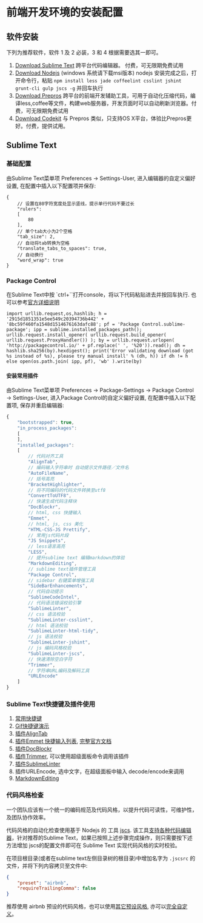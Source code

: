 # 前端开发环境的安装配置


## 软件安装
下列为推荐软件，软件 1 及 2 必装，3 和 4 根据需要选其一即可。

1. [Download Sublime Text](https://www.sublimetext.com/3) 跨平台代码编辑器。 付费，可无限期免费试用
2. [Download Nodejs](https://nodejs.org/en/download/) (windows 系统请下载msi版本) 
	nodejs 安装完成之后，打开命令行，粘贴 `npm install less jade coffeelint csslint jshint grunt-cli gulp jscs -g` 并回车执行
3. [Download Prepros](https://prepros.io/downloads) 跨平台的前端开发辅助工具，可用于自动化压缩代码，编译less,coffee等文件，构建web服务器，开发页面时可以自动刷新浏览器。付费，可无限期免费试用
4. [Download Codekit](https://incident57.com/codekit/) 与 Prepros 类似，只支持OS X平台，体验比Prepros更好。付费，提供试用。

## Sublime Text

### 基础配置
由Sublime Text菜单项 Preferences -> Settings-User, 进入编辑器的自定义偏好设置, 在配置中插入以下配置项并保存:

```
{
	// 设置在80字符宽度处显示竖线，提示单行代码不要过长
	"rulers":
	[
		80
	],
	// 单个tab大小为2个空格
	"tab_size": 2,
	// 自动将tab转换为空格
	"translate_tabs_to_spaces": true,
	// 自动换行
	"word_wrap": true
}

```

### Package Control
在Sublime Text中按 `ctrl+``打开console，将以下代码粘贴进去并按回车执行. 也可以参考[官方详细说明](https://packagecontrol.io/installation)

```
import urllib.request,os,hashlib; h = '2915d1851351e5ee549c20394736b442' + '8bc59f460fa1548d1514676163dafc88'; pf = 'Package Control.sublime-package'; ipp = sublime.installed_packages_path(); urllib.request.install_opener( urllib.request.build_opener( urllib.request.ProxyHandler()) ); by = urllib.request.urlopen( 'http://packagecontrol.io/' + pf.replace(' ', '%20')).read(); dh = hashlib.sha256(by).hexdigest(); print('Error validating download (got %s instead of %s), please try manual install' % (dh, h)) if dh != h else open(os.path.join( ipp, pf), 'wb' ).write(by)
```

#### 安装常用插件
由Sublime Text菜单项 Preferences -> Package-Settings -> Package Control -> Settings-User, 进入Package Control的自定义偏好设置, 在配置中插入以下配置项, 保存并重启编辑器:

```js
{
	"bootstrapped": true,
	"in_process_packages":
	[
	],
	"installed_packages":
	[
		// 代码对齐工具
		"AlignTab",
		// 编码输入字符串时 自动提示文件路径／文件名
		"AutoFileName",
		// 括号高亮
		"BracketHighlighter",
		// 将不同编码的代码文件转换至utf8
		"ConvertToUTF8",
		// 快速生成代码注释块
		"DocBlockr",
		// html, css 快捷输入
		"Emmet",
		// html, js, css 美化
		"HTML-CSS-JS Prettify",
		// 常用js代码片段
		"JS Snippets",
		// less语言高亮
		"LESS",
		// 提升sublime text 编辑markdown的体验
		"MarkdownEditing",
		// sublime text插件管理工具
		"Package Control",
		// sidebar 右键菜单增强工具
		"SideBarEnhancements",
		// 代码自动提示
		"SublimeCodeIntel",
		// 代码语法错误校验引擎
		"SublimeLinter",
		// css 语法校验
		"SublimeLinter-csslint",
		// html 语法校验
		"SublimeLinter-html-tidy",
		// js 语法校验
		"SublimeLinter-jshint",
		// js 编码风格校验
		"SublimeLinter-jscs",
		// 快速清除空白字符
		"Trimmer",
		// 字符串URL编码及解码工具
		"URLEncode"
	]
}
```


### Sublime Text快捷键及插件使用
1. [常用快捷键](http://www.daqianduan.com/4820.html)
2. [Gif快捷键演示](http://blog.jobbole.com/82527/)
3. [插件AlignTab](https://github.com/randy3k/AlignTab)
4. [插件Emmet 快捷输入列表](http://docs.emmet.io/cheat-sheet/), [完整官方文档](http://docs.emmet.io/)
5. [插件DocBlockr](https://github.com/spadgos/sublime-jsdocs)
6. [插件Trimmer](https://github.com/jonlabelle/Trimmer), 可以使用超级面板命令调用该插件
7. [插件SublimeLinter](https://sublimelinter.readthedocs.org/en/latest/lint_modes.html)
8. 插件URLEncode, 选中文字，在超级面板中输入 decode/encode来调用
9. [MarkdownEditing](https://github.com/SublimeText-Markdown/MarkdownEditing)

### 代码风格检查
一个团队应该有一个统一的编码规范及代码风格，以提升代码可读性，可维护性，及团队协作效率。

代码风格的自动化检查使用基于 Nodejs 的 工具 [jscs](http://jscs.info/). 该工具[支持各种代码编辑器](http://jscs.info/overview#friendly-packages)，针对推荐的Sublime Text，如果已按照上述步骤完成操作，则只需要按下述方法增加 jscs的配置文件即可在 Sublime Text 实现代码风格的实时校验。

在项目根目录(或者在sublime text左侧目录树的根目录)中增加名字为 `.jscsrc` 的文件，并将下列内容拷贝至文件中:

```json
{
    "preset": "airbnb",
    "requireTrailingComma": false
}
```

推荐使用 airbnb 预设的代码风格，也可以使用[其它预设风格](http://jscs.info/overview#presets), 亦可以[完全自定义](http://jscs.info/rules)。


